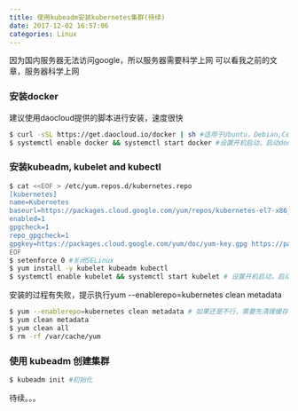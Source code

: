 ```yaml
---
title: 使用kubeadm安装kubernetes集群(待续)
date: 2017-12-02 16:57:06
categories: Linux
---
```

因为国内服务器无法访问google，所以服务器需要科学上网
可以看我之前的文章，服务器科学上网
### 安装docker
建议使用daocloud提供的脚本进行安装，速度很快
``` bash
$ curl -sSL https://get.daocloud.io/docker | sh #适用于Ubuntu，Debian,Centos等大部分Linux，会3小时同步一次Docker官方资源
$ systemctl enable docker && systemctl start docker #设置开机启动，启动docker
```
### 安装kubeadm, kubelet and kubectl
``` bash
$ cat <<EOF > /etc/yum.repos.d/kubernetes.repo
[kubernetes]
name=Kubernetes
baseurl=https://packages.cloud.google.com/yum/repos/kubernetes-el7-x86_64
enabled=1
gpgcheck=1
repo_gpgcheck=1
gpgkey=https://packages.cloud.google.com/yum/doc/yum-key.gpg https://packages.cloud.google.com/yum/doc/rpm-package-key.gpg
EOF
$ setenforce 0 #关闭SELinux
$ yum install -y kubelet kubeadm kubectl
$ systemctl enable kubelet && systemctl start kubelet # 设置开机启动，启动
```
安装的过程有失败，提示执行yum --enablerepo=kubernetes clean metadata
``` bash
$ yum --enablerepo=kubernetes clean metadata # 如果还是不行，需要先清理缓存
$ yum clean metadata
$ yum clean all
$ rm -rf /var/cache/yum
```
### 使用 kubeadm 创建集群
``` bash
$ kubeadm init #初始化
```
待续。。。
